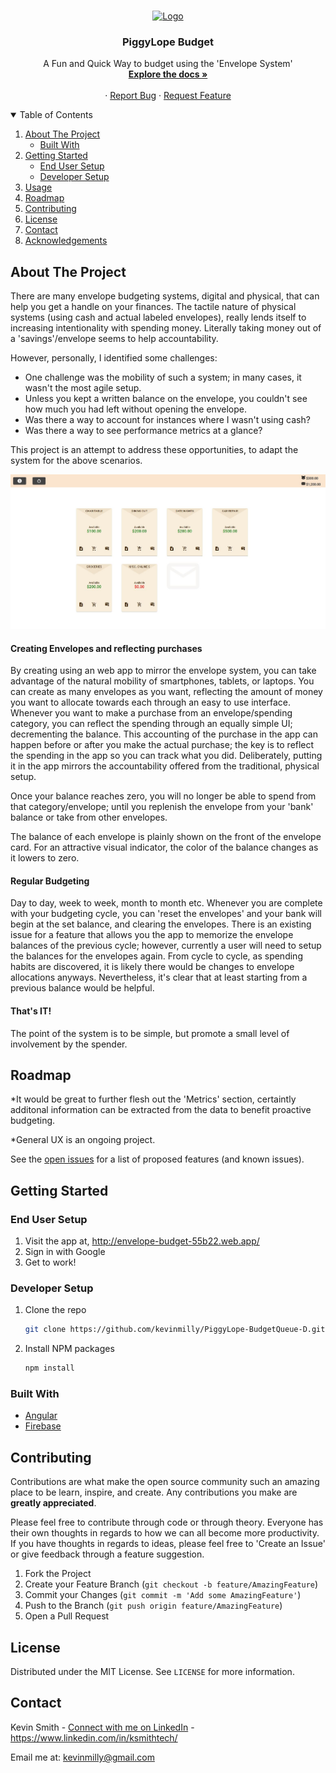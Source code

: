 

<!-- PROJECT LOGO -->
<br />
<p align="center">
  <a href="https://github.com/kevinmilly/PiggyLope-Budget">
    <img src="readme-assets/piggy-bank-logo.jpg" alt="Logo" width="200" height="200">
  </a>

  <h3 align="center">PiggyLope Budget</h3>

  <p align="center">
    A Fun and Quick Way to budget using the 'Envelope System'
    <br />
    <a href="https://github.com/kevinmilly/PiggyLope-Budget"><strong>Explore the docs »</strong></a>
    <br />
    <br />
    <!-- <a href="readme-assets/">View Demo</a> -->
    ·
    <a href="https://github.com/kevinmilly/PiggyLope-Budget/issues">Report Bug</a>
    ·
    <a href="https://github.com/kevinmilly/PiggyLope-Budget/issues">Request Feature</a>
  </p>
</p>



<!-- TABLE OF CONTENTS -->
<details open="open">
  <summary>Table of Contents</summary>
  <ol>
    <li>
      <a href="#about-the-project">About The Project</a>
      <ul>
        <li><a href="#built-with">Built With</a></li>
      </ul>
    </li>
    <li>
      <a href="#getting-started">Getting Started</a>
      <ul>
        <li><a href="#generaluse">End User Setup</a></li>
        <li><a href="#installation">Developer Setup</a></li>
      </ul>
    </li>
    <li><a href="#usage">Usage</a></li>
    <li><a href="#roadmap">Roadmap</a></li>
    <li><a href="#contributing">Contributing</a></li>
    <li><a href="#license">License</a></li>
    <li><a href="#contact">Contact</a></li>
    <li><a href="#acknowledgements">Acknowledgements</a></li>
  </ol>
</details>



<!-- ABOUT THE PROJECT -->
## About The Project

There are many envelope budgeting systems, digital and physical, that can help you get a handle on your finances.  The tactile nature of physical systems (using cash and actual labeled envelopes), really lends itself to increasing intentionality with spending money.  Literally taking money out of a 'savings'/envelope seems to help accountability.

However, personally, I identified some challenges:

* One challenge was the mobility of such a system; in many cases, it wasn't the most agile setup.
* Unless you kept a written balance on the envelope, you couldn't see how much you had left without opening the envelope.
* Was there a way to account for instances where I wasn't using cash?
* Was there a way to see performance metrics at a glance?

This project is an attempt to address these opportunities, to adapt the system for the above scenarios.

<img src="readme-assets/screenshot.JPG" alt="screenshot">

#### Creating Envelopes and reflecting purchases

By creating using an web app to mirror the envelope system, you can take advantage of the natural mobility of smartphones, tablets, or laptops.  You can create as many envelopes as you want, reflecting the amount of money you want to allocate towards each through an easy to use interface.  Whenever you want to make a purchase from an envelope/spending category, you can reflect the spending through an equally simple UI; decrementing the balance.  This accounting of the purchase in the app can happen before or after you make the actual purchase; the key is to reflect the spending in the app so you can track what you did.  Deliberately, putting it in the app mirrors the accountability offered from the traditional, physical setup. 

Once your balance reaches zero, you will no longer be able to spend from that category/envelope; until you replenish the envelope from your 'bank' balance or take from other envelopes.

The balance of each envelope is plainly shown on the front of the envelope card.  For an attractive visual indicator, the color of the balance changes as it lowers to zero.

#### Regular Budgeting

Day to day, week to week, month to month etc.  Whenever you are complete with your budgeting cycle, you can 'reset the envelopes' and your bank will begin at the set balance, and clearing the envelopes.  There is an existing issue for a feature that allows you the app to memorize the envelope balances of the previous cycle; however, currently a user will need to setup the balances for the envelopes again.  From cycle to cycle, as spending habits are discovered, it is likely there would be changes to envelope allocations anyways.  Nevertheless, it's clear that at least starting from a previous balance would be helpful. 


#### That's IT!

The point of the system is to be simple, but promote a small level of involvement by the spender.

<!-- ROADMAP -->
## Roadmap

*It would be great to further flesh out the 'Metrics' section, certaintly additonal information can be extracted from the data to benefit proactive budgeting. 

*General UX is an ongoing project.

See the [open issues](https://github.com/kevinmilly/PiggyLope-Budget/issues) for a list of proposed features (and known issues).


<!-- GETTING STARTED -->
## Getting Started



### End User Setup

1. Visit the app at, http://envelope-budget-55b22.web.app/
2. Sign in with Google
3. Get to work!

### Developer Setup

1. Clone the repo
   ```sh
   git clone https://github.com/kevinmilly/PiggyLope-BudgetQueue-D.git
   ```
2. Install NPM packages
   ```sh
   npm install
   ```

### Built With

* [Angular](https://ionicframework.com/docs/angular/your-first-app)
* [Firebase](https://firebase.google.com/)



<!-- CONTRIBUTING -->
## Contributing

Contributions are what make the open source community such an amazing place to be learn, inspire, and create. Any contributions you make are **greatly appreciated**.

Please feel free to contribute through code or through theory.  Everyone has their own thoughts in regards to how we can all become more productivity.  If you have thoughts in regards to ideas, please feel free to 'Create an Issue' or give feedback through a feature suggestion.


1. Fork the Project
2. Create your Feature Branch (`git checkout -b feature/AmazingFeature`)
3. Commit your Changes (`git commit -m 'Add some AmazingFeature'`)
4. Push to the Branch (`git push origin feature/AmazingFeature`)
5. Open a Pull Request



<!-- LICENSE -->
## License

Distributed under the MIT License. See `LICENSE` for more information.



<!-- CONTACT -->
## Contact

Kevin Smith - [Connect with me on LinkedIn](https://www.linkedin.com/in/ksmithtech/) - https://www.linkedin.com/in/ksmithtech/

Email me at: kevinmilly@gmail.com


